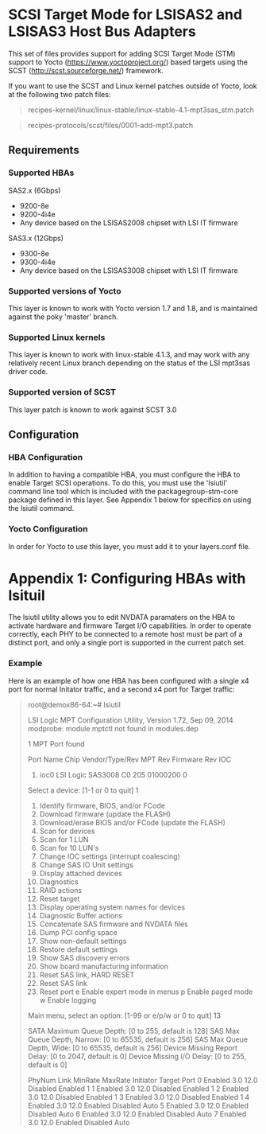 SCSI Target Mode for LSISAS2 and LSISAS3 Host Bus Adapters
==========================================================

This set of files provides support for adding SCSI Target Mode (STM) support to
Yocto (https://www.yoctoproject.org/) based targets using the SCST 
(http://scst.sourceforge.net/) framework.

If you want to use the SCST and Linux kernel patches outside of Yocto, look at
the following two patch files:

> recipes-kernel/linux/linux-stable/linux-stable-4.1-mpt3sas_stm.patch

> recipes-protocols/scst/files/0001-add-mpt3.patch

Requirements
------------

### Supported HBAs
SAS2.x (6Gbps)
* 9200-8e
* 9200-4i4e
* Any device based on the LSISAS2008 chipset with LSI IT firmware

SAS3.x (12Gbps)
* 9300-8e
* 9300-4i4e
* Any device based on the LSISAS3008 chipset with LSI IT firmware

### Supported versions of Yocto
This layer is known to work with Yocto version 1.7 and 1.8, and is maintained
against the poky 'master' branch.

### Supported Linux kernels
This layer is known to work with linux-stable 4.1.3, and may work with any
relatively recent Linux branch depending on the status of the LSI mpt3sas 
driver code.

### Supported version of SCST
This layer patch is known to work against SCST 3.0 

Configuration
-------------

### HBA Configuration
In addition to having a compatible HBA, you must configure the HBA to enable
Target SCSI operations. To do this, you must use the 'lsiutil' command line
tool which is included with the packagegroup-stm-core package defined in this
layer. See Appendix 1 below for specifics on using the lsiutil command.

### Yocto Configuration
In order for Yocto to use this layer, you must add it to your layers.conf
file.



Appendix 1: Configuring HBAs with lsituil
=========================================
The lsiutil utility allows you to edit NVDATA paramaters on the HBA to 
activate hardware and firmware Target I/O capabilities. In order to operate
correctly, each PHY to be connected to a remote host must be part of a distinct
port, and only a single port is supported in the current patch set.

### Example 
Here is an example of how one HBA has been configured with a single x4 port for
normal Initator traffic, and a second x4 port for Target traffic:

> root@demox86-64:~# lsiutil
> 
> LSI Logic MPT Configuration Utility, Version 1.72, Sep 09, 2014
> modprobe: module mptctl not found in modules.dep
> 
> 1 MPT Port found
> 
> Port Name         Chip Vendor/Type/Rev    MPT Rev  Firmware Rev  IOC
> 1.  ioc0              LSI Logic SAS3008 C0      205      01000200     0
> 
> Select a device:  [1-1 or 0 to quit] 1
> 
> 1.  Identify firmware, BIOS, and/or FCode
> 2.  Download firmware (update the FLASH)
> 4.  Download/erase BIOS and/or FCode (update the FLASH)
> 8.  Scan for devices
> 801.  Scan for 1 LUN
> 810.  Scan for 10 LUN's
> 10.  Change IOC settings (interrupt coalescing)
> 13.  Change SAS IO Unit settings
> 16.  Display attached devices
> 20.  Diagnostics
> 21.  RAID actions
> 23.  Reset target
> 42.  Display operating system names for devices
> 43.  Diagnostic Buffer actions
> 45.  Concatenate SAS firmware and NVDATA files
> 59.  Dump PCI config space
> 60.  Show non-default settings
> 61.  Restore default settings
> 66.  Show SAS discovery errors
> 69.  Show board manufacturing information
> 97.  Reset SAS link, HARD RESET
> 98.  Reset SAS link
> 99.  Reset port
> e   Enable expert mode in menus
> p   Enable paged mode
> w   Enable logging
> 
> Main menu, select an option:  [1-99 or e/p/w or 0 to quit] 13
> 
> SATA Maximum Queue Depth:  [0 to 255, default is 128]
> SAS Max Queue Depth, Narrow:  [0 to 65535, default is 256]
> SAS Max Queue Depth, Wide:  [0 to 65535, default is 256]
> Device Missing Report Delay:  [0 to 2047, default is 0]
> Device Missing I/O Delay:  [0 to 255, default is 0]
> 
> PhyNum  Link      MinRate  MaxRate  Initiator  Target    Port
> 0    Enabled     3.0      12.0    Disabled   Enabled     1
> 1    Enabled     3.0      12.0    Disabled   Enabled     1
> 2    Enabled     3.0      12.0    Disabled   Enabled     1
> 3    Enabled     3.0      12.0    Disabled   Enabled     1
> 4    Enabled     3.0      12.0    Enabled    Disabled  Auto
> 5    Enabled     3.0      12.0    Enabled    Disabled  Auto
> 6    Enabled     3.0      12.0    Enabled    Disabled  Auto
> 7    Enabled     3.0      12.0    Enabled    Disabled  Auto
> 